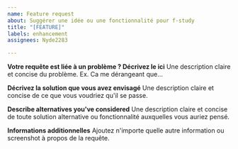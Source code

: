 ```yaml
---
name: Feature request
about: Suggérer une idée ou une fonctionnalité pour f-study
title: "[FEATURE]"
labels: enhancement
assignees: Nyde2283

---
```


**Votre requête est liée à un problème ? Décrivez le ici**
Une description claire et concise du problème.
Ex. Ca me dérangeant que...

**Décrivez la solution que vous avez envisagé**
Une description claire et concise de ce que vous voudriez qu'il se passe.

**Describe alternatives you've considered**
Une description claire et concise de toute solution alternative ou fonctionnalité auxquelles vous auriez pensé.

**Informations additionnelles**
Ajoutez n'importe quelle autre information ou screenshot à propos de la requête.
